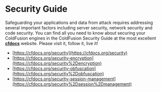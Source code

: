 # Security Guide

Safeguarding your applications and data from attack requires addressing several important factors including server security, network security and code security. You can find all you need to know about securing your ColdFusion engines in the ColdFusion Security Guide at the most excellent [**cfdocs**](https://cfdocs.org/security) website. Please visit it, follow it, live it!

* [https://cfdocs.org/security](https://cfdocs.org/security)
* [https://cfdocs.org/security-encryption](https://cfdocs.org/security%2Dencryption)
* [https://cfdocs.org/security-obfuscation](https://cfdocs.org/security%2Dobfuscation)
* [https://cfdocs.org/security-session-management](https://cfdocs.org/security%2Dsession%2Dmanagement)

